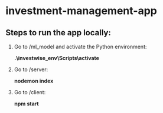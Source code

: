 # investment-management-app

## Steps to run the app locally:
1. Go to /ml_model and activate the Python environment:
   
   **.\investwise_env\Scripts\activate**

2. Go to /server:

   **nodemon index**

3. Go to /client:

   **npm start**
